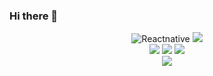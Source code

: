 ### Hi there 👋

<div align=center>

![Reactnative](https://img.shields.io/badge/Reactnative-61DAFB.svg?&style=for-the-badge&logo=React&logoColor=FFFFFF)
    <img src="https://img.shields.io/badge/react-0769AD?style=for-the-badge&logo=react&logoColor=black"> 
<br/>
   <img src="https://img.shields.io/badge/html5-E34F26?style=for-the-badge&logo=html5&logoColor=white"> 
  <img src="https://img.shields.io/badge/css-1572B6?style=for-the-badge&logo=css3&logoColor=white"> 
  <img src="https://img.shields.io/badge/javascript-F7DF1E?style=for-the-badge&logo=javascript&logoColor=black"> 
  <br/>
    <img src="https://img.shields.io/badge/github-181717?style=for-the-badge&logo=github&logoColor=white">
</div>

